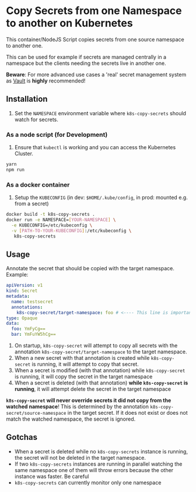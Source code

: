 # Copy Secrets from one Namespace to another on Kubernetes

This container/NodeJS Script copies secrets from one source namespace
to another one.

This can be used for example if secrets are managed centrally in a
namespace but the clients needing the secrets live in another one.

**Beware**: For more advanced use cases a 'real' secret management
system as [Vault](https://www.vaultproject.io/) is **highly**
recommended!

## Installation

1. Set the `NAMESPACE` environment variable where `k8s-copy-secrets`
   should watch for secrets.

### As a node script (for Development)

1. Ensure that `kubectl` is working and you can access the Kubernetes Cluster.

```sh
yarn
npm run
```

### As a docker container

1. Setup the `KUBECONFIG` (in dev: `$HOME/.kube/config`, in prod:
   mounted e.g. from a secret)

```sh
docker build -t k8s-copy-secrets .
docker run -e NAMESPACE=[YOUR-NAMESPACE] \
  -e KUBECONFIG=/etc/kubeconfig \
  -v [PATH-TO-YOUR-KUBECONFIG]:/etc/kubeconfig \
   k8s-copy-secrets
```

## Usage

Annotate the secret that should be copied with the target
namespace. Example:

```yaml
apiVersion: v1
kind: Secret
metadata:
  name: testsecret
  annotations:
    k8s-copy-secret/target-namespace: foo # <---- This line is important
type: Opaque
data:
  foo: YmFyCg==
  bar: YmFuYW5hCg==
```


1. On startup, `k8s-copy-secret` will attempt to copy all secrets with the
   annotation
   `k8s-copy-secret/target-namespace` to the target namespace.
2. When a new secret with that annotation is created while
   `k8s-copy-secret` is running, it will attempt to copy that secret.
3. When a secret is modified (with that annotation) while
   `k8s-copy-secret` is running, it will copy the secret in the target
   namespace
2. When a secret is deleted (with that annotation) **while
   `k8s-copy-secret` is running**, it will attempt delete the secret
   in the target namespace

**`k8s-copy-secret` will never override secrets it did not copy from the watched namespace**!
This is determined by the annotation
`k8s-copy-secret/source-namespace` in the target secret. If it does
not exist or does not match the watched namespace, the secret is ignored.

## Gotchas

* When a secret is deleted while no `k8s-copy-secrets` instance is
  running, the secret will not be deleted in the target namespace.
* If two `k8s-copy-secrets` instances are running in parallel watching
  the same namespace one of them will throw errors because the other
  instance was faster. Be careful
* `k8s-copy-secrets` can currently monitor only one namespace
